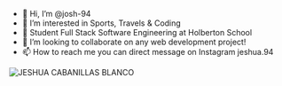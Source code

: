 - 👋 Hi, I’m @josh-94
- 👀 I’m interested in Sports, Travels & Coding
- 🌱 Student Full Stack Software Engineering at Holberton School
- 💞️ I’m looking to collaborate on any web development project!
- 📫 How to reach me you can direct message on Instagram jeshua.94
<!---
josh-94/josh-94 is a ✨ special ✨ repository because its `README.md` (this file) appears on your GitHub profile.
You can click the Preview link to take a look at your changes.
--->
![JESHUA CABANILLAS BLANCO](https://user-images.githubusercontent.com/88982852/186252160-e23e84ab-5f59-46d1-9cdb-ce9053f7543e.png)

